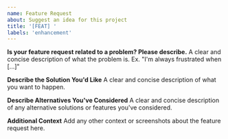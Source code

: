 ```yaml
---
name: Feature Request
about: Suggest an idea for this project
title: '[FEAT] '
labels: 'enhancement'
---
```


**Is your feature request related to a problem? Please describe.**
A clear and concise description of what the problem is. Ex. "I'm always frustrated when [...]"

**Describe the Solution You'd Like**
A clear and concise description of what you want to happen.

**Describe Alternatives You've Considered**
A clear and concise description of any alternative solutions or features you've considered.

**Additional Context**
Add any other context or screenshots about the feature request here.
